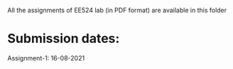 All the assignments of EE524 lab (in PDF format) are available in this folder

# Submission dates:

Assignment-1: 16-08-2021
